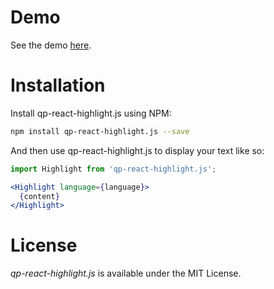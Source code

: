 # Demo

See the demo [here](http://bvaughn.github.io/react-highlight.js/).

# Installation

Install qp-react-highlight.js using NPM:
```bash
npm install qp-react-highlight.js --save
```

And then use qp-react-highlight.js to display your text like so:
```jsx
import Highlight from 'qp-react-highlight.js';

<Highlight language={language}>
  {content}
</Highlight>
```

# License

*qp-react-highlight.js* is available under the MIT License.


